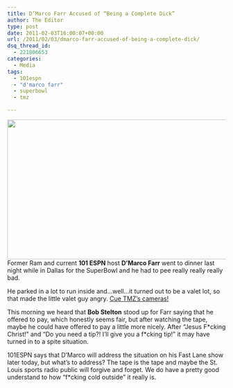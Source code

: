 ```yaml
---
title: D’Marco Farr Accused of “Being a Complete Dick”
author: The Editor
type: post
date: 2011-02-03T16:00:07+00:00
url: /2011/02/03/dmarco-farr-accused-of-being-a-complete-dick/
dsq_thread_id:
  - 221806653
categories:
  - Media
tags:
  - 101espn
  - "d'marco farr"
  - superbowl
  - tmz

---
```

[<img class="aligncenter size-full wp-image-8823" title="dmarco_farr_pissed" src="http://media.punchingkitty.com/wordpress/2011/02/dmarco_farr_pissed.jpg" alt="" width="600" height="322" />][1]Former Ram and current **101 ESPN** host **D&#8217;Marco Farr** went to dinner last night while in Dallas for the SuperBowl and he had to pee really really really bad.

He parked in a lot to run inside and&#8230;well&#8230;it turned out to be a valet lot, so that made the little valet guy angry. <a href="http://www.tmz.com/2011/02/02/tmz-on-tv-piece-clip-nfl-superbowl-champ-dmarco-farr-valet-video/" target="_blank">Cue TMZ&#8217;s cameras!</a>

This morning we heard that **Bob Stelton** stood up for Farr saying that he offered to pay, which honestly seems fair, but after watching the tape, maybe he could have offered to pay a little more nicely. After &#8220;Jesus F\*cking Christ!&#8221; and &#8220;Do you need a tip?! I&#8217;ll give you a f\*cking tip!&#8221; it may have turned in to a spite situation.

101ESPN says that D&#8217;Marco will address the situation on his Fast Lane show later today, but what&#8217;s to address? The tape is the tape and maybe the St. Louis sports radio public will forgive and forget. We do have a pretty good understand to how &#8220;f*cking cold outside&#8221; it really is.

 [1]: http://media.punchingkitty.com/wordpress/2011/02/dmarco_farr_pissed.jpg